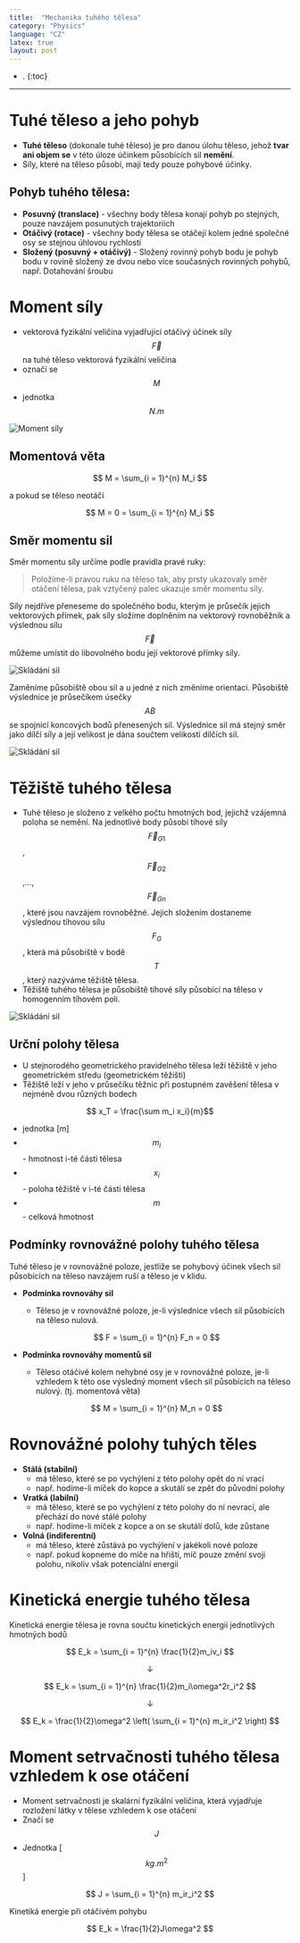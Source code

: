 ```yaml
---
title:  "Mechanika tuhého tělesa"
category: "Physics"
language: "CZ"
latex: true
layout: post
---
```


- .
{:toc}
---

# Tuhé těleso a jeho pohyb
- **Tuhé těleso** (dokonale tuhé těleso) je pro danou úlohu těleso, jehož **tvar ani objem se** v této úloze účinkem působících sil **nemění**.
- Síly, které na těleso působí, mají tedy pouze pohybové účinky.

## Pohyb tuhého tělesa:
- **Posuvný (translace)** - všechny body tělesa konají pohyb po stejných, pouze navzájem posunutých trajektoriích
- **Otáčivý (rotace)** - všechny body tělesa se otáčejí kolem jedné společné osy se stejnou úhlovou rychlostí
- **Složený (posuvný + otáčivý)** - Složený rovinný pohyb bodu je pohyb bodu v rovině složený ze dvou nebo více současných rovinných pohybů, např. Dotahování šroubu

# Moment síly
- vektorová fyzikální veličina vyjadřující otáčivý účinek síly $$\vec F$$ na tuhé těleso vektorová fyzikální veličina
- označí se $$M$$
- jednotka $$N.m$$

![Moment síly](/assets/img/mechtute/moment.png)

## Momentová věta

$$ M = \sum_{i = 1}^{n} M_i $$

a pokud se těleso neotáčí 

$$ M = 0 = \sum_{i = 1}^{n} M_i $$

## Směr momentu sil
Směr momentu síly určíme podle pravidla pravé ruky:
> Položíme-li pravou ruku na těleso tak, aby prsty ukazovaly směr otáčení tělesa, pak vztyčený palec ukazuje směr momentu síly.

Síly nejdříve přeneseme do společného bodu, kterým je průsečík jejich vektorových přímek, pak síly složíme doplněním na vektorový rovnoběžník a výslednou sílu $$\vec F$$ můžeme umístit do libovolného bodu její vektorové přímky síly.

![Skládání sil](/assets/img/mechtute/skladani-sil.png)

Zaměníme působiště obou sil a u jedné z nich změníme orientaci. Působiště výslednice je průsečíkem úsečky $$AB$$ se spojnicí koncových bodů přenesených sil. Výslednice sil má stejný směr jako dílčí síly a její velikost je dána součtem velikostí dílčích sil.

![Skládání sil](/assets/img/mechtute/vysledny-moment.png)

# Těžiště tuhého tělesa
- Tuhé těleso je složeno z velkého počtu hmotných bod, jejichž vzájemná poloha se nemění. Na jednotlivé body působí tíhové síly $$\vec F_{G1}$$, $$\vec F_{G2}$$,…,$$\vec F_{Gn}$$, které jsou navzájem rovnoběžné. Jejich složením dostaneme výslednou tíhovou sílu $$F_G$$, která má působiště v bodě $$T$$, který nazýváme těžiště tělesa.
- Těžiště tuhého tělesa je působiště tíhové síly působící na těleso v homogenním tíhovém poli.

![Skládání sil](/assets/img/mechtute/teziste.jpg)

## Urční polohy tělesa
- U stejnorodého geometrického pravidelného tělesa leží těžiště v jeho geometrickém středu (geometrickém těžišti)
- Těžiště leží v jeho v průsečíku těžnic při postupném zavěšení tělesa v nejméně dvou různých bodech

$$ x_T = \frac{\sum m_i x_i}{m}$$

- jednotka [m]
- $$m_i$$ - hmotnost i-té části tělesa
- $$x_i$$ - poloha těžiště v i-té části tělesa
- $$m$$ - celková hmotnost

## Podmínky rovnovážné polohy tuhého tělesa
Tuhé těleso je v rovnovážné poloze, jestliže se pohybový účinek všech sil působících na těleso navzájem ruší a těleso je v klidu.

- **Podmínka rovnováhy sil**
	- Těleso je v rovnovážné poloze, je-li výslednice všech sil působících na těleso nulová.

	$$ F = \sum_{i = 1}^{n} F_n = 0 $$

- **Podmínka rovnováhy momentů sil**
	-  Těleso otáčivé kolem nehybné osy je v rovnovážné poloze, je-li vzhledem k této ose výsledný moment všech sil působících na těleso nulový. (tj. momentová věta)

	$$ M = \sum_{i = 1}^{n} M_n = 0 $$

# Rovnovážné polohy tuhých těles

- **Stálá (stabilní)**
	- má těleso, které se po vychýlení z této polohy opět do ní vrací
	- např. hodíme-li míček do kopce a skutálí se zpět do původní polohy
- **Vratká (labilní)**
	- má těleso, které se po vychýlení z této polohy do ní nevrací, ale přechází do nové stálé polohy
	- např. hodíme-li míček z kopce a on se skutálí dolů, kde zůstane
- **Volná (indiferentní)**
	- má těleso, které zůstává po vychýlení v jakékoli nové poloze
	- např. pokud kopneme do míče na hřišti, míč pouze změní svoji polohu, nikoliv však potenciální energii

# Kinetická energie tuhého tělesa
Kinetická energie tělesa je rovna součtu kinetických energií jednotlivých hmotných bodů

$$ E_k = \sum_{i = 1}^{n} \frac{1}{2}m_iv_i $$

$$\downarrow$$

$$ E_k = \sum_{i = 1}^{n} \frac{1}{2}m_i\omega^2r_i^2 $$

$$\downarrow$$

$$ E_k = \frac{1}{2}\omega^2 \left( \sum_{i = 1}^{n} m_ir_i^2 \right) $$

# Moment setrvačnosti tuhého tělesa vzhledem k ose otáčení
- Moment setrvačnosti je skalární fyzikální veličina, která vyjadřuje rozložení látky v tělese vzhledem k ose otáčení
- Značí se $$J$$
- Jednotka [$$kg.m^2$$]

$$ J = \sum_{i = 1}^{n} m_ir_i^2 $$

Kinetiká energie při otáčivém pohybu

$$ E_k = \frac{1}{2}J\omega^2 $$


